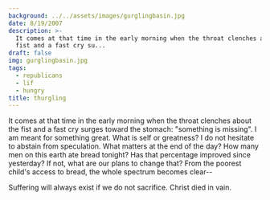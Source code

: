 ```yaml
---
background: ../../assets/images/gurglingbasin.jpg
date: 8/19/2007
description: >-
  It comes at that time in the early morning when the throat clenches about the
  fist and a fast cry su...
draft: false
img: gurglingbasin.jpg
tags:
  - republicans
  - lïf
  - hungry
title: thurgling
---
```


It comes at that time in the early morning when the throat clenches about the fist and a fast cry surges toward the stomach: "something is missing". I am meant for something great. What is self or greatness? I do not hesitate to abstain from speculation. What matters at the end of the day? How many men on this earth ate bread tonight? Has that percentage improved since yesterday? If not, what are our plans to change that? From the poorest child's access to bread, the whole spectrum becomes clear--

Suffering will always exist if we do not sacrifice. Christ died in vain.
